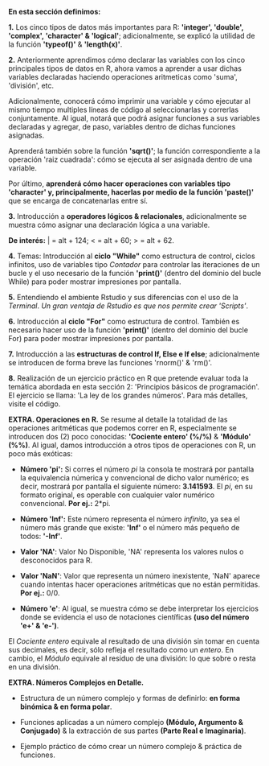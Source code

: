 **En esta sección definimos:**

**1.** Los cinco tipos de datos más importantes para R:
**'integer', 'double', 'complex', 'character' & 'logical'**; adicionalmente,
se explicó la utilidad de la función **'typeof()'** & **'length(x)'**.

**2.** Anteriormente aprendimos cómo declarar las variables 
con los cinco principales tipos de datos en R, ahora 
vamos a aprender a usar dichas variables declaradas
haciendo operaciones aritmeticas como 'suma', 'división', etc.

Adicionalmente, conocerá cómo imprimir una variable y 
cómo ejecutar al mismo tiempo multiples líneas de 
código al seleccionarlas y correrlas conjuntamente. Al igual, 
notará que podrá asignar funciones a sus variables declaradas 
y agregar, de paso, variables dentro de dichas funciones asignadas.

Aprenderá también sobre la función **'sqrt()'**; la función
correspondiente a la operación 'raiz cuadrada': cómo se ejecuta 
al ser asignada dentro de una variable.

Por último, **aprenderá cómo hacer operaciones con 
variables tipo 'character' y, principalmente, 
hacerlas por medio de la función 'paste()'** que 
se encarga de concatenarlas entre sí. 

**3.** Introducción a **operadores lógicos & relacionales**,
adicionalmente se muestra cómo asignar una declaración 
lógica a una variable. 

**De interés:** | = alt + 124; < = alt + 60; > = alt + 62.

**4.** Temas: Introducción al **ciclo "While"** como estructura de control, 
ciclos infinitos, uso de variables tipo _Contador_ para 
controlar las iteraciones de un bucle y el uso necesario 
de la función **'print()'** (dentro del dominio del bucle While) 
para poder mostrar impresiones por pantalla.

**5.** Entendiendo el ambiente Rstudio y sus diferencias con el 
uso de la _Terminal_. *Un gran ventaja de Rstudio es que nos permite
crear 'Scripts'*.

**6.** Introducción al **ciclo "For"** como estructura de control.
También es necesario hacer uso de la función **'print()'** 
(dentro del dominio del bucle For) para poder mostrar impresiones por pantalla.

**7.** Introducción a las **estructuras de control If, Else e If else**; 
adicionalmente se introducen de forma breve las funciones 'rnorm()' & 'rm()'.

**8.** Realización de un ejercicio práctico en R que pretende evaluar toda la 
temática abordada en esta sección 2: 'Principios básicos de programación'. 
El ejercicio se llama: 'La ley de los grandes números'. Para más detalles, 
visite el código. 

**EXTRA. Operaciones en R.** Se resume al detalle la totalidad de las operaciones aritméticas
que podemos correr en R, especialmente se introducen dos (2) poco conocidas: 
**'Cociente entero' (%/%)** & **'Módulo' (%%)**. Al igual, damos introducción 
a otros tipos de operaciones con R, un poco más exóticas: 

* **Número 'pi':** Si corres el número *pi* la consola te mostrará por pantalla
la equivalencia númerica y convencional de dicho valor numérico; es decir, mostrará 
por pantalla el siguiente número: **3.141593**. El *pi*, en su formato original, es 
operable con cualquier valor numérico convencional. **Por ej.:** 2*pi.

* **Número 'Inf':** Este número representa el número *infinito*, ya sea el número más 
grande que existe: **'Inf'** o el número más pequeño de todos: **'-Inf'**. 

* **Valor 'NA'**: Valor No Disponible, 'NA' representa los valores nulos o desconocidos 
para R. 

* **Valor 'NaN'**: Valor que representa un número inexistente, 'NaN' aparece cuando 
intentas hacer operaciones aritméticas que no están permitidas. **Por ej.:** 0/0.

* **Número 'e'**: Al igual, se muestra cómo se debe interpretar los ejercicios donde se 
evidencia el uso de notaciones científicas **(uso del número 'e+' & 'e-')**.

El _Cociente entero_ equivale al resultado de una división sin tomar en cuenta 
sus decimales, es decir, sólo refleja el resultado como un _entero_. En cambio, 
el _Módulo_ equivale al residuo de una división: lo que sobre o resta en una división.

**EXTRA. Números Complejos en Detalle.**

* Estructura de un número complejo y formas de definirlo: **en forma binómica & en forma polar**.

* Funciones aplicadas a un número complejo **(Módulo, Argumento & Conjugado)** & la extracción de sus partes **(Parte Real e Imaginaria)**.

* Ejemplo práctico de cómo crear un número complejo & práctica de funciones.
